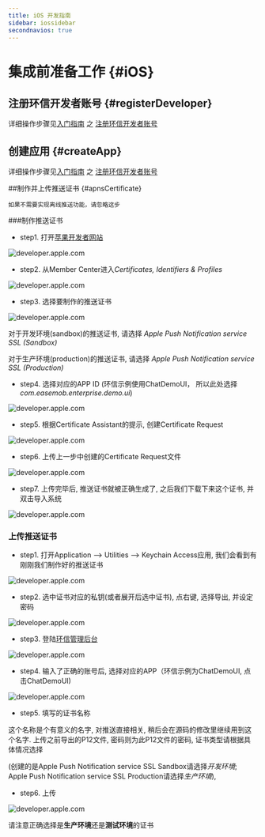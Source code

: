 ```yaml
---
title: iOS 开发指南
sidebar: iossidebar
secondnavios: true
---
```



# 集成前准备工作 {#iOS}
	
## 注册环信开发者账号 {#registerDeveloper}

详细操作步骤见[入门指南](/docs/gettingstart/) 之 [注册环信开发者账号](/docs/gettingstart/#section-1)

## 创建应用 {#createApp}

详细操作步骤见[入门指南](/docs/gettingstart/) 之 [注册环信开发者账号](/docs/gettingstart/#section-1)

##制作并上传推送证书 {#apnsCertificate}

    如果不需要实现离线推送功能，请忽略这步

###制作推送证书

* step1. 打开[苹果开发者网站](http://developer.apple.com/)

![developer.apple.com](/iOS_Apns_1.png "developer.apple.com")

* step2. 从Member Center进入*Certificates, Identifiers & Profiles*

![developer.apple.com](/iOS_Apns_2.png "developer.apple.com")

* step3. 选择要制作的推送证书

![developer.apple.com](/iOS_Apns_3.png "developer.apple.com")

对于开发环境(sandbox)的推送证书, 请选择 *Apple Push Notification service SSL (Sandbox)*  

对于生产环境(production)的推送证书, 请选择 *Apple Push Notification service SSL (Production)*

* step4. 选择对应的APP ID (环信示例使用ChatDemoUI， 所以此处选择*com.easemob.enterprise.demo.ui*)

![developer.apple.com](/iOS_Apns_4.png "developer.apple.com")

* step5. 根据Certificate Assistant的提示, 创建Certificate Request

![developer.apple.com](/iOS_Apns_5.png "developer.apple.com")

* step6. 上传上一步中创建的Certificate Request文件

![developer.apple.com](/iOS_Apns_6.png "developer.apple.com")

* step7. 上传完毕后, 推送证书就被正确生成了, 之后我们下载下来这个证书, 并双击导入系统

![developer.apple.com](/iOS_Apns_7.png "developer.apple.com")


### 上传推送证书

* step1. 打开Application --> Utilities --> Keychain Access应用, 我们会看到有刚刚我们制作好的推送证书

![developer.apple.com](/iOS_Apns_8.jpg "developer.apple.com")

* step2. 选中证书对应的私钥(或者展开后选中证书), 点右键, 选择导出, 并设定密码

![developer.apple.com](/iOS_Apns_9.png "developer.apple.com")

* step3. 登陆[环信管理后台](http://console.easemob.com/)

![developer.apple.com](/iOS_Apns_10.png "developer.apple.com")

* step4. 输入了正确的账号后, 选择对应的APP（环信示例为ChatDemoUI, 点击ChatDemoUI)

![developer.apple.com](/iOS_Apns_11.png "developer.apple.com")

* step5. 填写的证书名称

这个名称是个有意义的名字, 对推送直接相关, 稍后会在源码的修改里继续用到这个名字. 上传之前导出的P12文件, 密码则为此P12文件的密码, 证书类型请根据具体情况选择

(创建的是Apple Push Notification service SSL Sandbox请选择*开发环境*; Apple Push Notification service SSL Production请选择*生产环境*), 

* step6. 上传

![developer.apple.com](/iOS_Apns_12.png "developer.apple.com")

请注意正确选择是**生产环境**还是**测试环境**的证书
